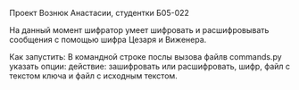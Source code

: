 Проект Вознюк Анастасии, студентки Б05-022

На данный момент шифратор умеет шифровать и расшифровывать сообщения с помощью шифра Цезаря и Виженера.

Как запустить: В командной строке послы вызова файлв commands.py указать опции: действие: зашифровать или расшифровать, шифр, файл с текстом ключа и файл с исходным текстом.


